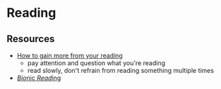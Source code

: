 # Reading

## Resources

- [How to gain more from your reading](https://psyche.co/guides/how-to-gain-more-from-reading-by-taking-it-all-in-more-slowly)
  - pay attention and question what you're reading
  - read slowly, don't refrain from reading something multiple times
- [*Bio*nic *Read*ing](https://bionic-reading.com/)

